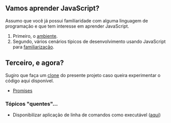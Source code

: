 ## Vamos aprender JavaScript?
Assumo que você já possui familiaridade com alguma linguagem de programação e que tem interesse em aprender JavaScript.

1. Primeiro, o [ambiente](documentos/ambiente.md).
1. Segundo, vários cenários típicos de desenvolvimento usando JavaScript para [familiarização](documentos/familiarizar.md).


## Terceiro, e agora?
Sugiro que faça um [clone](https://asciinema.org/a/161953) do presente projeto caso queira experimentar o código aqui disponível.

- [Promises](outros/promises)

### Tópicos "quentes"...
- Disponibilizar aplicação de linha de comandos como executável ([aqui](https://www.google.com.br/amp/s/x-team.com/blog/a-guide-to-creating-a-nodejs-command/amp/))

